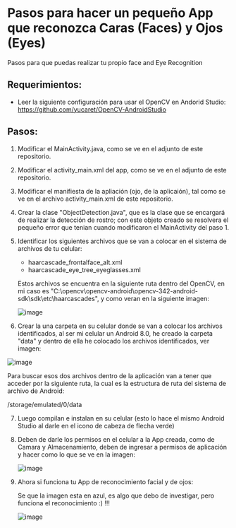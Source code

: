 # Pasos para hacer un pequeño App que reconozca Caras (Faces) y Ojos (Eyes)

Pasos para que puedas realizar tu propio face and Eye Recognition

## Requerimientos:

- Leer la siguiente configuración para usar el OpenCV en Andorid Studio:
  https://github.com/yucaret/OpenCV-AndroidStudio
  
## Pasos:

1) Modificar el MainActivity.java, como se ve en el adjunto de este repositorio.

2) Modificar el activity_main.xml del app, como se ve en el adjunto de este repositorio.

3) Modificar el manifiesta de la apliación (ojo, de la aplicaión), tal como se ve en el archivo activity_main.xml de este repositorio.

4) Crear la clase "ObjectDetection.java", que es la clase que se encargará de realizar la detección de rostro; con este objeto creado se resolvera el pequeño error que tenian cuando modificaron el MainActivity del paso 1.

5) Identificar los siguientes archivos que se van a colocar en el sistema de archivos de tu celular:
   
   - haarcascade_frontalface_alt.xml
   - haarcascade_eye_tree_eyeglasses.xml
   
   Estos archivos se encuentra en la siguiente ruta dentro del OpenCV, en mi caso es "C:\opencv\opencv-android\opencv-342-android-sdk\sdk\etc\haarcascades", y como veran en la siguiente imagen:
   
   ![image](https://user-images.githubusercontent.com/31372472/49700410-247e3e00-fbac-11e8-9c47-253cf907a303.png)
   
6) Crear la una carpeta en su celular donde se van a colocar los archivos identificados, al ser mi celular un Android 8.0, he creado la carpeta "data" y dentro de ella he colocado los archivos identificados, ver imagen:

  ![image](https://user-images.githubusercontent.com/31372472/49700532-dff3a200-fbad-11e8-9670-4fa813e769e5.png)
  
   Para buscar esos dos archivos dentro de la aplicación van a tener que acceder por la siguiente ruta, la cual es la estructura de ruta del sistema de archivo de Android:
  
   /storage/emulated/0/data

7) Luego compilan e instalan en su celular (esto lo hace el mismo Android Studio al darle en el icono de cabeza de flecha verde)

8) Deben de darle los permisos en el celular a la App creada, como de Camara y Almacenamiento, deben de ingresar a permisos de aplicación y hacer como lo que se ve en la imagen:

   ![image](https://user-images.githubusercontent.com/31372472/49700681-0ca8b900-fbb0-11e8-8e45-1ae6a287f058.png)
   
9) Ahora si funciona tu App de reconocimiento facial y de ojos:

   Se que la imagen esta en azul, es algo que debo de investigar, pero funciona el reconocimiento :) !!!
   
   ![image](https://user-images.githubusercontent.com/31372472/49700781-4a5a1180-fbb1-11e8-9f3f-48e2b73e19b8.png)
